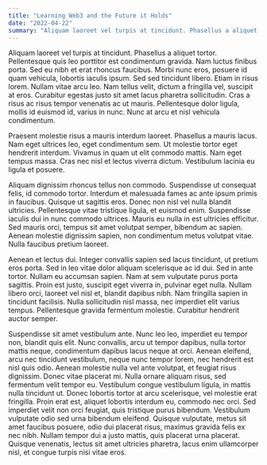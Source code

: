 ```yaml
---
title: "Learning Web3 and the Future it Holds"
date: "2022-04-22"
summary: "Aliquam laoreet vel turpis at tincidunt. Phasellus a aliquet tortor. Pellentesque quis leo porttitor est condimentum gravida. Nam luctus finibus porta. Sed eu nibh et erat rhoncus faucibus. Morbi nunc eros, posuere id quam vehicula, lobortis iaculis ipsum. Sed sed tincidunt libero. Etiam in risus lorem. Nullam vitae arcu leo."
---
```


Aliquam laoreet vel turpis at tincidunt. Phasellus a aliquet tortor. Pellentesque quis leo porttitor est condimentum gravida. Nam luctus finibus porta. Sed eu nibh et erat rhoncus faucibus. Morbi nunc eros, posuere id quam vehicula, lobortis iaculis ipsum. Sed sed tincidunt libero. Etiam in risus lorem. Nullam vitae arcu leo. Nam tellus velit, dictum a fringilla vel, suscipit at eros. Curabitur egestas justo sit amet lacus pharetra sollicitudin. Cras a risus ac risus tempor venenatis ac ut mauris. Pellentesque dolor ligula, mollis id euismod id, varius in nunc. Nunc at arcu et nisl vehicula condimentum.

Praesent molestie risus a mauris interdum laoreet. Phasellus a mauris lacus. Nam eget ultrices leo, eget condimentum sem. Ut molestie tortor eget hendrerit interdum. Vivamus in quam ut elit commodo mattis. Nam eget tempus massa. Cras nec nisl et lectus viverra dictum. Vestibulum lacinia eu ligula et posuere.

Aliquam dignissim rhoncus tellus non commodo. Suspendisse ut consequat felis, id commodo tortor. Interdum et malesuada fames ac ante ipsum primis in faucibus. Quisque ut sagittis eros. Donec non nisl vel nulla blandit ultricies. Pellentesque vitae tristique ligula, et euismod enim. Suspendisse iaculis dui in nunc commodo ultrices. Mauris eu nulla in est ultricies efficitur. Sed mauris orci, tempus sit amet volutpat semper, bibendum ac sapien. Aenean molestie dignissim sapien, non condimentum metus volutpat vitae. Nulla faucibus pretium laoreet.

Aenean et lectus dui. Integer convallis sapien sed lacus tincidunt, ut pretium eros porta. Sed in leo vitae dolor aliquam scelerisque ac id dui. Sed in ante tortor. Nullam eu accumsan sapien. Nam at sem vulputate purus porta sagittis. Proin est justo, suscipit eget viverra in, pulvinar eget nulla. Nullam libero orci, laoreet vel nisl et, blandit dapibus nibh. Nam fringilla sapien in tincidunt facilisis. Nulla sollicitudin nisl massa, nec imperdiet elit varius tempus. Pellentesque gravida fermentum molestie. Curabitur hendrerit auctor semper.

Suspendisse sit amet vestibulum ante. Nunc leo leo, imperdiet eu tempor non, blandit quis elit. Nunc convallis, arcu ut tempor dapibus, nulla tortor mattis neque, condimentum dapibus lacus neque at orci. Aenean eleifend, arcu nec tincidunt vestibulum, neque nunc tempor lorem, nec hendrerit est nisl quis odio. Aenean molestie nulla vel ante volutpat, et feugiat risus dignissim. Donec vitae placerat mi. Nulla ornare aliquam risus, sed fermentum velit tempor eu. Vestibulum congue vestibulum ligula, in mattis nulla tincidunt ut. Donec lobortis tortor at arcu scelerisque, vel molestie erat fringilla. Proin erat est, aliquet lobortis interdum eu, commodo nec orci. Sed imperdiet velit non orci feugiat, quis tristique purus bibendum. Vestibulum vulputate odio sed urna bibendum eleifend. Quisque vulputate, metus sit amet faucibus posuere, odio dui placerat risus, maximus gravida felis ex nec nibh. Nullam tempor dui a justo mattis, quis placerat urna placerat. Quisque venenatis, lectus sit amet ultricies pharetra, lacus enim ullamcorper nisl, et congue turpis nisi vitae eros.
